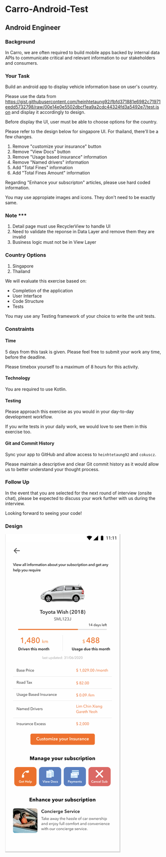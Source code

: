 # Carro-Android-Test

## Android Engineer

### Background

In Carro, we are often required to build mobile apps backed by internal data APIs
to communicate critical and relevant information to our stakeholders and consumers.

### Your Task

Build an android app to display vehicle information base on user's country. 

Please use the data from https://gist.githubusercontent.com/heinhtetaung92/fbfd371881e6982c71971eedd5732798/raw/00e14e0e5502dbcf1ea9a2cdc44324fd3a5492e7/test.json and display it accordingly to design.

Before display the UI, user must be able to choose options for the country.

Please refer to the design below for singapore UI.
For thailand, there'll be a few changes. 
1. Remove "customize your insurance" button
2. Remove "View Docs" button
3. Remove "Usage based insurance" information
4. Remove "Named drivers" information
5. Add "Total Fines" information
6. Add "Total Fines Amount" information

Regarding "Enhance your subscripton" articles, please use hard coded information. 

You may use appropiate images and icons. They don't need to be exactly same.

### Note ***
1. Detail page must use RecyclerView to handle UI
2. Need to validate the reponse in Data Layer and remove them they are invalid
3. Business logic must not be in View Layer

### Country Options
1. Singapore
2. Thailand

We will evaluate this exercise based on:

- Completion of the application
- User Interface
- Code Structure
- Tests

You may use any Testing framework of your choice to write the unit tests.

### Constraints

#### Time

5 days from this task is given. Please feel free to submit your work any time, before the deadline.

Please timebox yourself to a maximum of 8 hours for this activity.

#### Technology

You are required to use Kotlin.

#### Testing

Please approach this exercise as you would in your day-to-day development workflow.

If you write tests in your daily work, we would love to see them in this exercise too.

#### Git and Commit History

Sync your app to GitHub and allow access to `heinhtetaung92` and `cokuscz`.

Please maintain a descriptive and clear Git commit history as it would allow us to better understand your thought process.

### Follow Up

In the event that you are selected for the next round of interview (onsite chat),
please be expected to discuss your work further with us during the interview.

Looking forward to seeing your code!

### Design

![alt text](https://raw.githubusercontent.com/heinhtetaung92/Carro-Android-Test/main/singapore-vehicle-detail.png?token=AB4DIYFOHLZH3UTO34CCOPDAVS5G6)
